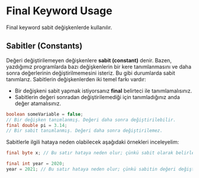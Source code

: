 # Final Keyword Usage

Final keyword sabit değişkenlerde kullanılır. 

## Sabitler (Constants)

Değeri değiştirilemeyen değişkenlere **sabit (constant)** denir. Bazen, yazdığımız programlarda bazı değişkenlerin bir kere tanımlanmasını ve daha sonra değerlerinin değiştirilmemesini isteriz. Bu gibi durumlarda sabit tanımlarız. Sabitlerin değişkenlerden iki temel farkı vardır:

- Bir değişkeni sabit yapmak istiyorsanız **final** belirteci ile tanımlamalısınız.
- Sabitlerin değeri sonradan değiştirilemediği için tanımladığınız anda değer atamalısınız.

```java
boolean someVariable = false;
// Bir değişken tanımlanmış. Değeri daha sonra değiştirilebilir.
final double pi = 3.14;
// Bir sabit tanımlanmış. Değeri daha sonra değiştirilemez.
```

Sabitlerle ilgili hataya neden olabilecek aşağıdaki örnekleri inceleyelim:

```java
final byte x; // Bu satır hataya neden olur; çünkü sabit olarak belirlenmesine rağmen bir değer atanmamış
```

```java
final int year = 2020;
year = 2021; // Bu satır hataya neden olur; çünkü sabitin değeri değiştirmeye çalışılıyor
```

